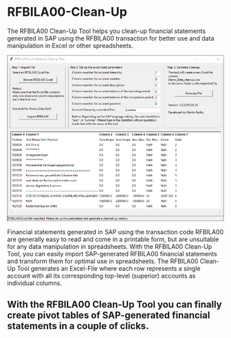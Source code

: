 # RFBILA00-Clean-Up
The RFBILA00 Clean-Up Tool helps you clean-up financial statements generated in SAP using the RFBILA00 transaction for better use and data manipulation in Excel or other spreadsheets.

![](images/RFBILA00_Clean_Up_Tool.png)

Financial statements generated in SAP using the transaction code RFBILA00 are generally easy to read and come in a printable form, but are unsuitable for any data manipulation in spreadsheets. With the RFBILA00 Clean-Up Tool, you can easily import SAP-generated RFBILA00 financial statements and transform them for optimal use in spreadsheets. The RFBILA00 Clean-Up Tool generates an Excel-File where each row represents a single account with all its corresponding top-level (superior) accounts as individual columns.

## With the RFBILA00 Clean-Up Tool you can finally create pivot tables of SAP-generated financial statements in a couple of clicks.
